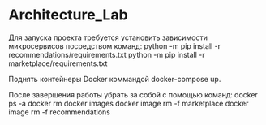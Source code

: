 # Architecture_Lab

Для запуска проекта требуется установить зависимости микросервисов посредством команд:
  python -m pip install -r recommendations/requirements.txt
  python -m pip install -r marketplace/requirements.txt

Поднять контейнеры Docker коммандой docker-compose up.

После завершения работы убрать за собой с помощью команд:
  docker ps -a
  docker rm <id>
  docker images
  docker image rm -f marketplace
  docker image rm -f recommendations

